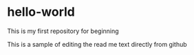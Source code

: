 # hello-world
This is my first repository for beginning

This is a sample of editing the read me text directly from github
